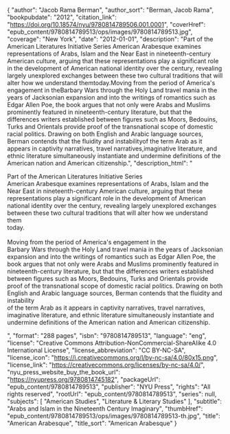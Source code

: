 {
  "author": "Jacob Rama Berman",
  "author_sort": "Berman, Jacob Rama",
  "bookpubdate": "2012",
  "citation_link": "https://doi.org/10.18574/nyu/9780814789506.001.0001",
  "coverHref": "epub_content/9780814789513/ops/images/9780814789513.jpg",
  "coverage": "New York",
  "date": "2012-01-01",
  "description": "Part of the American Literatures Initiative Series American Arabesque examines representations of Arabs, Islam and the Near East in nineteenth-century American culture, arguing that these representations play a significant role in the development of American national identity over the century, revealing largely unexplored exchanges between these two cultural traditions that will alter how we understand themtoday.Moving from the period of America's engagement in theBarbary Wars through the Holy Land travel mania in the years of Jacksonian expansion and into the writings of romantics such as Edgar Allen Poe, the book argues that not only were Arabs and Muslims prominently featured in nineteenth-century literature, but that the differences writers established between figures such as Moors, Bedouins, Turks and Orientals provide proof of the transnational scope of domestic racial politics. Drawing on both English and Arabic language sources, Berman contends that the fluidity and instabilityof the term Arab as it appears in captivity narratives, travel narratives,imaginative literature, and ethnic literature simultaneously instantiate and undermine definitions of the American nation and American citizenship.",
  "description_html": "<p>Part of the American Literatures Initiative Series <br>American Arabesque examines representations of Arabs, Islam and the Near East in nineteenth-century American culture, arguing that these representations play a significant role in the development of American national identity over the century, revealing largely unexplored exchanges between these two cultural traditions that will alter how we understand them<br>today.<br><br>Moving from the period of America's engagement in the<br>Barbary Wars through the Holy Land travel mania in the years of Jacksonian expansion and into the writings of romantics such as Edgar Allen Poe, the book argues that not only were Arabs and Muslims prominently featured in nineteenth-century literature, but that the differences writers established between figures such as Moors, Bedouins, Turks and Orientals provide proof of the transnational scope of domestic racial politics. Drawing on both English and Arabic language sources, Berman contends that the fluidity and instability<br>of the term Arab as it appears in captivity narratives, travel narratives,<br>imaginative literature, and ethnic literature simultaneously instantiate and undermine definitions of the American nation and American citizenship.</p>",
  "format": "288 pages",
  "isbn": "9780814789513",
  "language": "eng",
  "license": "Creative Commons Attribution-NonCommercial-ShareAlike 4.0 International License",
  "license_abbreviation": "CC BY-NC-SA",
  "license_icon": "https://i.creativecommons.org/l/by-nc-sa/4.0/80x15.png",
  "license_link": "https://creativecommons.org/licenses/by-nc-sa/4.0/",
  "nyu_press_website_buy_the_book_url": "https://nyupress.org/9780814745182",
  "packageUrl": "epub_content/9780814789513",
  "publisher": "NYU Press",
  "rights": "All rights reserved",
  "rootUrl": "epub_content/9780814789513",
  "series": null,
  "subjects": [
    "American Studies",
    "Literature & Literary Studies"
  ],
  "subtitle": "Arabs and Islam in the Nineteenth Century Imaginary",
  "thumbHref": "epub_content/9780814789513/ops/images/9780814789513-th.jpg",
  "title": "American Arabesque",
  "title_sort": "American Arabesque"
}
